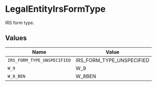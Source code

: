 # LegalEntityIrsFormType

IRS form type.


## Values

| Name                        | Value                       |
| --------------------------- | --------------------------- |
| `IRS_FORM_TYPE_UNSPECIFIED` | IRS_FORM_TYPE_UNSPECIFIED   |
| `W_9`                       | W_9                         |
| `W_8_BEN`                   | W_8BEN                      |